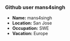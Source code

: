 ### Github user mans4singh
- **Name:** mans4singh
- **Location:** San Jose
- **Occupation:** SWE
- **Vacation:** Europe
